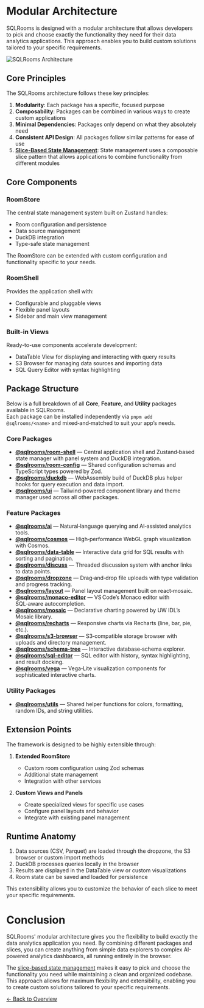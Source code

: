 # Modular Architecture

SQLRooms is designed with a modular architecture that allows developers to pick and choose exactly the functionality they need for their data analytics applications. This approach enables you to build custom solutions tailored to your specific requirements.

![SQLRooms Architecture](/media/overview/architecture.svg)

## Core Principles

The SQLRooms architecture follows these key principles:

1. **Modularity**: Each package has a specific, focused purpose
2. **Composability**: Packages can be combined in various ways to create custom applications
3. **Minimal Dependencies**: Packages only depend on what they absolutely need
4. **Consistent API Design**: All packages follow similar patterns for ease of use
5. [**Slice-Based State Management**](/state-management): State management uses a composable slice pattern that allows applications to combine functionality from different modules

## Core Components

### RoomStore

The central state management system built on Zustand handles:

- Room configuration and persistence
- Data source management
- DuckDB integration
- Type-safe state management

The RoomStore can be extended with custom configuration and functionality specific to your needs.

### RoomShell

Provides the application shell with:

- Configurable and pluggable views
- Flexible panel layouts
- Sidebar and main view management

### Built-in Views

Ready-to-use components accelerate development:

- DataTable View for displaying and interacting with query results
- S3 Browser for managing data sources and importing data
- SQL Query Editor with syntax highlighting

## Package Structure

Below is a full breakdown of all **Core**, **Feature**, and **Utility** packages available in SQLRooms.  
Each package can be installed independently via `pnpm add @sqlrooms/<name>` and mixed‑and‑matched to suit your app’s needs.

### Core Packages

- **[@sqlrooms/room-shell](/api/room-shell/)** — Central application shell and Zustand‑based state manager with panel system and DuckDB integration.
- **[@sqlrooms/room-config](/api/room-config/)** — Shared configuration schemas and TypeScript types powered by Zod.
- **[@sqlrooms/duckdb](/api/duckdb/)** — WebAssembly build of DuckDB plus helper hooks for query execution and data import.
- **[@sqlrooms/ui](/api/ui/)** — Tailwind‑powered component library and theme manager used across all other packages.

### Feature Packages

- **[@sqlrooms/ai](/api/ai/)** — Natural‑language querying and AI‑assisted analytics tools.
- **[@sqlrooms/cosmos](/api/cosmos/)** — High‑performance WebGL graph visualization with Cosmos.
- **[@sqlrooms/data-table](/api/data-table/)** — Interactive data grid for SQL results with sorting and pagination.
- **[@sqlrooms/discuss](/api/discuss/)** — Threaded discussion system with anchor links to data points.
- **[@sqlrooms/dropzone](/api/dropzone/)** — Drag‑and‑drop file uploads with type validation and progress tracking.
- **[@sqlrooms/layout](/api/layout/)** — Panel layout management built on react‑mosaic.
- **[@sqlrooms/monaco-editor](/api/monaco-editor/)** — VS Code’s Monaco editor with SQL‑aware autocompletion.
- **[@sqlrooms/mosaic](/api/mosaic/)** — Declarative charting powered by UW IDL’s Mosaic library.
- **[@sqlrooms/recharts](/api/recharts/)** — Responsive charts via Recharts (line, bar, pie, etc.).
- **[@sqlrooms/s3-browser](/api/s3-browser/)** — S3‑compatible storage browser with uploads and directory management.
- **[@sqlrooms/schema-tree](/api/schema-tree/)** — Interactive database‑schema explorer.
- **[@sqlrooms/sql-editor](/api/sql-editor/)** — SQL editor with history, syntax highlighting, and result docking.
- **[@sqlrooms/vega](/api/vega/)** — Vega‑Lite visualization components for sophisticated interactive charts.

### Utility Packages

- **[@sqlrooms/utils](/api/utils/)** — Shared helper functions for colors, formatting, random IDs, and string utilities.

## Extension Points

The framework is designed to be highly extensible through:

1. **Extended RoomStore**

   - Custom room configuration using Zod schemas
   - Additional state management
   - Integration with other services

2. **Custom Views and Panels**
   - Create specialized views for specific use cases
   - Configure panel layouts and behavior
   - Integrate with existing panel management

## Runtime Anatomy

1. Data sources (CSV, Parquet) are loaded through the dropzone, the S3 browser or custom import methods
2. DuckDB processes queries locally in the browser
3. Results are displayed in the DataTable view or custom visualizations
4. Room state can be saved and loaded for persistence

This extensibility allows you to customize the behavior of each slice to meet your specific requirements.

# Conclusion

SQLRooms' modular architecture gives you the flexibility to build exactly the data analytics application you need. By combining different packages and slices, you can create anything from simple data explorers to complex AI-powered analytics dashboards, all running entirely in the browser.

The [slice-based state management](/state-management) makes it easy to pick and choose the functionality you need while maintaining a clean and organized codebase. This approach allows for maximum flexibility and extensibility, enabling you to create custom solutions tailored to your specific requirements.

[← Back to Overview](/overview)
